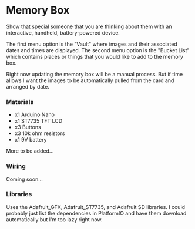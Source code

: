 # Memory Box

Show that special someone that you are thinking about them with an interactive, handheld, battery-powered device.

The first menu option is the "Vault" where images and their associated dates and times are displayed. The second menu option is the "Bucket List" which contains places or things that you would like to add to the memory box.

Right now updating the memory box will be a manual process. But if time allows I want the images to be automatically pulled from the card and arranged by date.

### Materials

* x1 Arduino Nano
* x1 ST7735 TFT LCD
* x3 Buttons
* x3 10k ohm resistors
* x1 9V battery

More to be added...

### Wiring

Coming soon...

### Libraries

Uses the Adafruit_GFX, Adafruit_ST7735, and Adafruit SD libraries. I could probably just list the dependencies in PlatformIO and have them download automatically but I'm too lazy right now.
